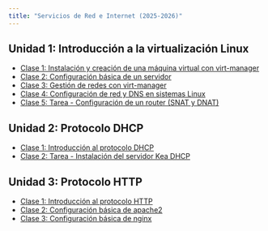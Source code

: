 ```yaml
---
title: "Servicios de Red e Internet (2025-2026)"
---
```


## Unidad 1: Introducción a la virtualización Linux

* [Clase 1: Instalación y creación de una máquina virtual con virt-manager](2526/u1/clase1.html)
* [Clase 2: Configuración básica de un servidor](2526/u1/clase2.html)
* [Clase 3: Gestión de redes con virt-manager](2526/u1/clase3.html)
* [Clase 4: Configuración de red y DNS en sistemas Linux](2526/u1/clase4.html)
* [Clase 5: Tarea - Configuración de un router (SNAT y DNAT)](2526/u1/clase5.html)

## Unidad 2: Protocolo DHCP

* [Clase 1: Introducción al protocolo DHCP](2526/u2/clase1.html)
* [Clase 2: Tarea - Instalación del servidor Kea DHCP](2526/u2/clase2.html)

## Unidad 3: Protocolo HTTP

* [Clase 1: Introducción al protocolo HTTP](2526/u3/clase1.html)
* [Clase 2: Configuración básica de apache2](2526/u3/clase2.html)
* [Clase 3: Configuración básica de nginx](2526/u3/clase3.html)

<!--
* Proxy inverso
* Balanceo de carga

## Unidad 4: Servidor DNS

* Protocolo DNS. Consultas DNS.
* Instalación y configuración del servidor bind9 en nuestra red local 
* Instalación y configuración de un servidor DNS esclavo
* Delegación de subdominios con bind9

## Unidad 5: Servidor de correo electrónico

* Introducción al sistema de correo electrónico
* Servidor de correo en los servidores de clase
* Servidores satélites, alias y redirecciones
* Gestión de correos desde el servidor
* Gestión de correos desde un cliente

-->